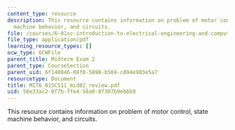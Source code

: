 ```yaml
---
content_type: resource
description: This resource contains information on problem of motor control, state
  machine behavior, and circuits.
file: /courses/6-01sc-introduction-to-electrical-engineering-and-computer-science-i-spring-2011/56e33ac20f7bffe456a08f307b9eb6b9_MIT6_01SCS11_mid02_review.pdf
file_type: application/pdf
learning_resource_types: []
ocw_type: OCWFile
parent_title: Midterm Exam 2
parent_type: CourseSection
parent_uid: 6f140846-08f8-5898-b504-c894e903e5a7
resourcetype: Document
title: MIT6_01SCS11_mid02_review.pdf
uid: 56e33ac2-0f7b-ffe4-56a0-8f307b9eb6b9
---
```

This resource contains information on problem of motor control, state machine behavior, and circuits.